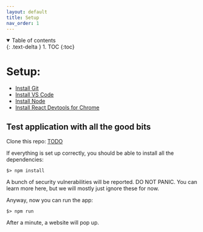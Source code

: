 ```yaml
---
layout: default
title: Setup
nav_order: 1
---
```


<details open markdown="block">
  <summary>
    Table of contents
  </summary>
  {: .text-delta }
1. TOC
{:toc}
</details>


# Setup:

* [Install Git](https://github.com/git-guides/install-git)
* [Install VS Code](https://code.visualstudio.com/download)
* [Install Node](https://nodejs.org/en/download/)
* [Install React Devtools for Chrome](https://chrome.google.com/webstore/detail/react-developer-tools/fmkadmapgofadopljbjfkapdkoienihi?hl=en)

## Test application with all the good bits

Clone this repo: [TODO](TODO)

If everything is set up correctly, you should be able to install all the dependencies:

```
$> npm install
```

A bunch of security vulnerabilities will be reported. DO NOT PANIC. You can learn more here, but we will mostly just ignore these for now.

Anyway, now you can run the app:

```
$> npm run
```

After a minute, a website will pop up.